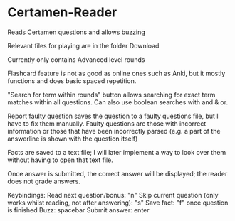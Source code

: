 # Certamen-Reader
Reads Certamen questions and allows buzzing

Relevant files for playing are in the folder Download

Currently only contains Advanced level rounds

Flashcard feature is not as good as online ones such as Anki, but it mostly functions and does basic spaced repetition. 

"Search for term within rounds" button allows searching for exact term matches within all questions. Can also use boolean searches with and & or.

Report faulty question saves the question to a faulty questions file, but I have to fix them manually. Faulty questions are those with incorrect information or those that have been incorrectly parsed (e.g. a part of the answerline is shown with the question itself)

Facts are saved to a text file; I will later implement a way to look over them without having to open that text file.

Once answer is submitted, the correct answer will be displayed; the reader does not grade answers.

Keybindings:
Read next question/bonus: "n"
Skip current question (only works whilst reading, not after answering): "s"
Save fact: "f" once question is finished
Buzz: spacebar
Submit answer: enter

